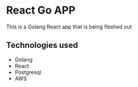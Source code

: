 # React Go APP
This is a Golang React app that is being fleshed out

## Technologies used
* Golang
* React
* Postgresql
* AWS
